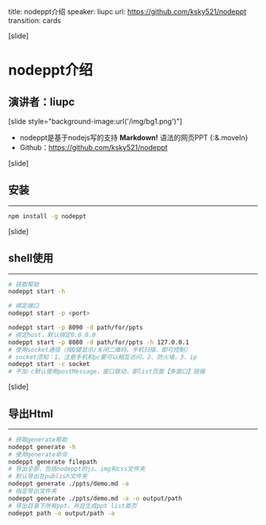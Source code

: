 title: nodeppt介绍
speaker: liupc
url: https://github.com/ksky521/nodeppt
transition: cards

[slide]
# nodeppt介绍
## 演讲者：liupc

[slide style="background-image:url('/img/bg1.png')"]
- nodeppt是基于nodejs写的支持 **Markdown!** 语法的网页PPT {:&.moveIn}
- Github：https://github.com/ksky521/nodeppt

[slide]
## 安装
----

```bash
npm install -g nodeppt
```

[slide]
## shell使用
----

```bash
# 获取帮助 
nodeppt start -h 

# 绑定端口 
nodeppt start -p <port>
```

```bash
nodeppt start -p 8090 -d path/for/ppts 
# 绑定host，默认绑定0.0.0.0 
nodeppt start -p 8080 -d path/for/ppts -h 127.0.0.1 
# 使用socket通信（按Q键显示/关闭二维码，手机扫描，即可控制） 
# socket须知：1、注意手机和pc要可以相互访问，2、防火墙，3、ip 
nodeppt start -c socket 
# 不加-c默认使用postMessage，窗口联动，即list页面【多窗口】链接
```

[slide]
## 导出Html
----

```bash
# 获取generate帮助 
nodeppt generate -h 
# 使用generate命令 
nodeppt generate filepath 
# 导出全部，包括nodeppt的js、img和css文件夹 
# 默认导出在publish文件夹 
nodeppt generate ./ppts/demo.md -a 
# 指定导出文件夹 
nodeppt generate ./ppts/demo.md -a -o output/path
# 导出目录下所有ppt，并且生成ppt list首页
nodeppt path -o output/path -a
```


